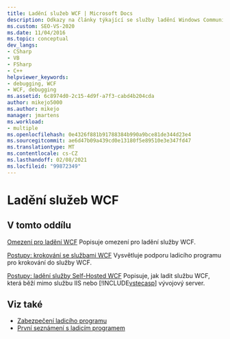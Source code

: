 ```yaml
---
title: Ladění služeb WCF | Microsoft Docs
description: Odkazy na články týkající se služby ladění Windows Communication Foundation (WCF) v aplikaci Visual Studio.
ms.custom: SEO-VS-2020
ms.date: 11/04/2016
ms.topic: conceptual
dev_langs:
- CSharp
- VB
- FSharp
- C++
helpviewer_keywords:
- debugging, WCF
- WCF, debugging
ms.assetid: 6c8974d0-2c15-4d9f-a7f3-cabd4b204cda
author: mikejo5000
ms.author: mikejo
manager: jmartens
ms.workload:
- multiple
ms.openlocfilehash: 0e4326f881b91788384b990a9bce81de344d23e4
ms.sourcegitcommit: ae6d47b09a439cd0e13180f5e89510e3e347fd47
ms.translationtype: MT
ms.contentlocale: cs-CZ
ms.lasthandoff: 02/08/2021
ms.locfileid: "99872349"
---
```

# <a name="debugging-wcf-services"></a>Ladění služeb WCF
## <a name="in-this-section"></a>V tomto oddílu
 [Omezení pro ladění WCF](../debugger/limitations-on-wcf-debugging.md) Popisuje omezení pro ladění služby WCF.

 [Postupy: krokování se službami WCF](../debugger/how-to-step-into-wcf-services.md) Vysvětluje podporu ladicího programu pro krokování do služby WCF.

 [Postupy: ladění služby Self-Hosted WCF](../debugger/how-to-debug-a-self-hosted-wcf-service.md) Popisuje, jak ladit službu WCF, která běží mimo službu IIS nebo [!INCLUDE[vstecasp](../code-quality/includes/vstecasp_md.md)] vývojový server.

## <a name="see-also"></a>Viz také
- [Zabezpečení ladicího programu](../debugger/debugger-security.md)
- [První seznámení s ladicím programem](../debugger/debugger-feature-tour.md)